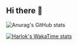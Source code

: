 ## Hi there 👋

![Anurag's GitHub stats](https://github-readme-stats.vercel.app/api?username=quocan01255&show_icons=true&theme=dracula)

[![Harlok's WakaTime stats](https://github-readme-stats.vercel.app/api/wakatime?username=quocan01255)](https://github.com/quocan01255/github-readme-stats)

<!--
**quocan01255/quocan01255** is a ✨ _special_ ✨ repository because its `README.md` (this file) appears on your GitHub profile.

Here are some ideas to get you started:

- 🔭 I’m currently working on ...
- 🌱 I’m currently learning ...
- 👯 I’m looking to collaborate on ...
- 🤔 I’m looking for help with ...
- 💬 Ask me about ...
- 📫 How to reach me: ...
- 😄 Pronouns: ...
- ⚡ Fun fact: ...
-->
